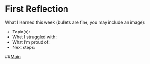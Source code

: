 # First Reflection
What I learned this week (bullets are fine, you may include an image):

- Topic(s):
- What I struggled with:
- What I’m proud of:
- Next steps:

##[Main](../index.md)
